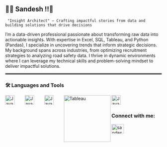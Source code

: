 ## 🧑‍🚀 Sandesh !!👋
` "Insight Architect" – Crafting impactful stories from data and building solutions that drive decisions`

I’m a data-driven professional passionate about transforming raw data into actionable insights. With expertise in Excel, SQL, Tableau, and Python (Pandas), I specialize in uncovering trends that inform strategic decisions. My background spans across industries, from optimizing recruitment strategies to analyzing road safety data. I thrive in dynamic environments where I can leverage my technical skills and problem-solving mindset to deliver impactful solutions.

<hr style="border: 2px solid gray;" />

### 🛠️ Languages and Tools
<img align="left" alt="Java" width="30px" style="padding-right:30px;" src="https://www.dropbox.com/scl/fi/f8pw16o1sa6w1z211wsjw/1a61cf085b3260c02d8b15de72ad08a0.png?rlkey=c85punv4f9kpg41qkm0bx86o8&raw=1" />
<img align="left" alt="Java" width="30px" style="padding-right:30px;"  src="https://cdn.jsdelivr.net/gh/devicons/devicon@latest/icons/postgresql/postgresql-original-wordmark.svg" />
<img align="left" alt="Java" width="30px" style="padding-right:30px;"  src="https://cdn.jsdelivr.net/gh/devicons/devicon@latest/icons/mysql/mysql-original.svg" />
<img align="left" alt="Tableau" width="150px" src="https://www.dropbox.com/scl/fi/7my0bbnir6028dl8jpj0a/kisspng-tableau-software-computer-software-data-visualizat-salesforce-5b189aa023a645.002607721528339104146.png?rlkey=nu5aeycu7tydmisk0122v546l&raw=1" />
<img align="left" alt="Java" width="30px" style="padding-right:30px;" src="https://cdn.jsdelivr.net/gh/devicons/devicon@latest/icons/pandas/pandas-original-wordmark.svg" /> <br />


#

<h3 align="left">Connect with me:</h3>
<p align="left">
<a href="https://linkedin.com/in/sandeshkrk" target="blank"><img align="center" src="https://raw.githubusercontent.com/rahuldkjain/github-profile-readme-generator/master/src/images/icons/Social/linked-in-alt.svg" alt="sandeshkrk" height="30" width="40" /></a>
</p> 
